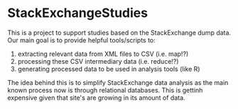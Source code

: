 StackExchangeStudies
====================

This is a project to support studies based on the StackExchange dump data.
Our main goal is to provide helpful tools/scripts to:
  1. extracting relevant data from XML files to CSV (i.e. map!?)
  1. processing these CSV intermediary data (i.e. reduce!?)
  1. generating processed data to be used in analysis tools (like R)

The idea behind this is to simplify StackExchange data analysis as the main known process now is
through relational databases. This is gettinh expensive given that site's are growing in its amount
of data.

